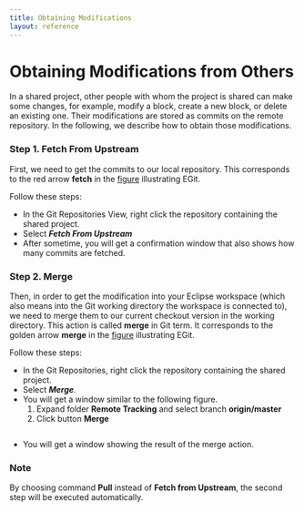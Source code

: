 ```yaml
---
title: Obtaining Modifications
layout: reference
---
```



<h1><a name="obtaining_modifications_from_others" id="obtaining_modifications_from_others">Obtaining Modifications from Others</a></h1>
<div class="level1">

<p>

In a shared project, other people with whom the project is shared can make some changes, for example, modify a block, create a new block, or delete an existing one. Their modifications are stored as commits on the remote repository. In the following, we describe how to obtain those modifications.
</p>

</div>
<!-- SECTION "Obtaining Modifications From Others" [1-352] -->
<h3><a name="step_1_fetch_from_upstream" id="step_1_fetch_from_upstream">Step 1. Fetch From Upstream</a></h3>
<div class="level3">

<p>

First, we need to get the commits to our local repository. This corresponds to the red arrow <strong>fetch</strong> in the <a href="/doc/using_egit#working_directory" class="wikilink1" title="doc:using_egit">figure</a> illustrating EGit.
</p>

<p>
Follow these steps:

</p>
<ul>
<li class="level1"><div class="li"> In the Git Repositories View, right click the repository containing the shared project.</div>
</li>
<li class="level1"><div class="li"> Select <em><strong>Fetch From Upstream</strong></em></div>
</li>
<li class="level1"><div class="li"> After sometime, you will get a confirmation window that also shows how many commits are fetched.</div>
</li>
</ul>

</div>
<!-- SECTION "Step 1. Fetch From Upstream" [353-819] -->
<h3><a name="step_2_merge" id="step_2_merge">Step 2. Merge</a></h3>
<div class="level3">

<p>

Then, in order to get the modification into your Eclipse workspace (which also means into the Git working directory the workspace is connected to), we need to merge them to our current checkout version in the working directory. This action is called <strong>merge</strong> in Git term. It 
corresponds to the golden arrow <strong>merge</strong> in the <a href="/doc/using_egit#working_directory" class="wikilink1" title="doc:using_egit">figure</a> illustrating EGit.
</p>

<p>
Follow these steps:

</p>
<ul>
<li class="level1"><div class="li"> In the Git Repositories, right click the repository containing the shared project.</div>
</li>
<li class="level1"><div class="li"> Select <em><strong>Merge</strong></em>.</div>
</li>
<li class="level1"><div class="li"> You will get a window similar to the following figure.</div>
<ol>
<li class="level2"><div class="li"> Expand folder <strong>Remote Tracking</strong> and select branch <strong>origin/master</strong></div>
</li>
<li class="level2"><div class="li"> Click button <strong>Merge</strong></div>
</li>
</ol>
</li>
</ul>

<p>
<a href="/_detail/doc/egit-20.jpg?id=doc%3Aegit_get_commits" class="media" title="doc:egit-20.jpg"><img src="/_media/doc/egit-20.jpg" class="media" alt="" /></a>

</p>
<ul>
<li class="level1"><div class="li"> You will get a window showing the result of the merge action.</div>
</li>
</ul>

</div>
<!-- SECTION "Step 2. Merge" [820-1622] -->
<h3><a name="note" id="note">Note</a></h3>
<div class="level3">

<p>

By choosing command <strong>Pull</strong> instead of <strong>Fetch from Upstream</strong>, the second step will be executed automatically.
</p>

</div>
<!-- SECTION "Note" [1623-] -->
